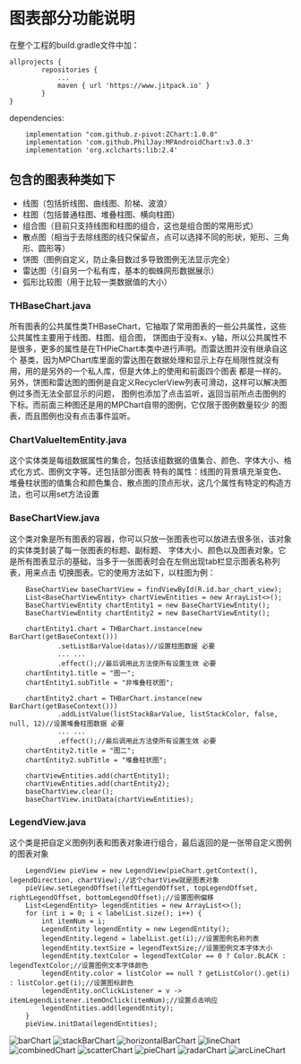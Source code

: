 # 图表部分功能说明
在整个工程的build.gradle文件中加：

    allprojects {
		    repositories {
			    ...
			    maven { url 'https://www.jitpack.io' }
		    }
	}
	
dependencies:

        implementation "com.github.z-pivot:ZChart:1.0.0"
        implementation 'com.github.PhilJay:MPAndroidChart:v3.0.3'
        implementation 'org.xclcharts:lib:2.4'

## 包含的图表种类如下

* 线图（包括折线图、曲线图、阶梯、波浪）
* 柱图（包括普通柱图、堆叠柱图、横向柱图）
* 组合图（目前只支持线图和柱图的组合，这也是组合图的常用形式）
* 散点图（相当于去除线图的线只保留点，点可以选择不同的形状，矩形、三角形、圆形等）
* 饼图（图例自定义，防止条目数过多导致图例无法显示完全）
* 雷达图（引自另一个私有库，基本的蜘蛛网形数据展示）
* 弧形比较图（用于比较一类数据值的大小）

### THBaseChart.java
所有图表的公共属性类THBaseChart，它抽取了常用图表的一些公共属性，这些公共属性主要用于线图、柱图、组合图，
饼图由于没有x、y轴，所以公共属性不是很多，更多的属性是在THPieChart本类中进行声明。而雷达图并没有继承自这个
基类，因为MPChart库里面的雷达图在数据处理和显示上存在局限性就没有用，用的是另外的一个私人库，但是大体上的使用和前面四个图表
都是一样的。另外，饼图和雷达图的图例是自定义RecyclerView列表可滑动，这样可以解决图例过多而无法全部显示的问题，
图例也添加了点击监听，返回当前所点击图例的下标。而前面三种图还是用的MPChart自带的图例，它仅限于图例数量较少
的图表，而且图例也没有点击事件监听。

### ChartValueItemEntity.java

这个实体类是每组数据属性的集合，包括该组数据的值集合、颜色、字体大小、格式化方式、图例文字等。还包括部分图表
特有的属性：线图的背景填充渐变色、堆叠柱状图的值集合和颜色集合、散点图的顶点形状，这几个属性有特定的构造方法，也可以用set方法设置

### BaseChartView.java

这个类对象是所有图表的容器，你可以只放一张图表也可以放进去很多张，该对象的实体类封装了每一张图表的标题、副标题、
字体大小、颜色以及图表对象。它是所有图表显示的基础，当多于一张图表时会在左侧出现tab栏显示图表名称列表，用来点击
切换图表。它的使用方法如下，以柱图为例：

        BaseChartView baseChartView = findViewById(R.id.bar_chart_view);
        List<BaseChartViewEntity> chartViewEntities = new ArrayList<>();
        BaseChartViewEntity chartEntity1 = new BaseChartViewEntity();
        BaseChartViewEntity chartEntity2 = new BaseChartViewEntity();
         
        chartEntity1.chart = THBarChart.instance(new BarChart(getBaseContext()))
                .setListBarValue(datas)//设置柱图数据 必要
                ... ...
                .effect();//最后调用此方法使所有设置生效 必要
        chartEntity1.title = "图一";
        chartEntity1.subTitle = "非堆叠柱状图";
        
        chartEntity2.chart = THBarChart.instance(new BarChart(getBaseContext()))
                .addListValue(listStackBarValue, listStackColor, false, null, 12)//设置堆叠柱图数据 必要
                ... ...
                .effect();//最后调用此方法使所有设置生效 必要
        chartEntity2.title = "图二";
        chartEntity2.subTitle = "堆叠柱状图";
        
        chartViewEntities.add(chartEntity1);
        chartViewEntities.add(chartEntity2);
        baseChartView.clear();
        baseChartView.initData(chartViewEntities);
      
### LegendView.java

这个类是把自定义图例列表和图表对象进行组合，最后返回的是一张带自定义图例的图表对象
    
        LegendView pieView = new LegendView(pieChart.getContext(), legendDirection, chartView);//这个chartView就是图表对象
        pieView.setLegendOffset(leftLegendOffset, topLegendOffset, rightLegendOffset, bottomLegendOffset);//设置图例偏移
        List<LegendEntity> legendEntities = new ArrayList<>();
        for (int i = 0; i < labelList.size(); i++) {
            int itemNum = i;
            LegendEntity legendEntity = new LegendEntity();
            legendEntity.legend = labelList.get(i);//设置图例名称列表
            legendEntity.textSize = legendTextSize;//设置图例文本字体大小
            legendEntity.textColor = legendTextColor == 0 ? Color.BLACK : legendTextColor;//设置图例文本字体颜色
            legendEntity.color = listColor == null ? getListColor().get(i) : listColor.get(i);//设置图标颜色
            legendEntity.onClickListener = v -> itemLegendListener.itemOnClick(itemNum);//设置点击响应
            legendEntities.add(legendEntity);
        }
        pieView.initData(legendEntities);

![barChart](https://github.com/fjm19960930/ZChart/blob/master/images/barChart1.jpg)
![stackBarChart](https://github.com/fjm19960930/ZChart/blob/master/images/barChart2.jpg)
![horizontalBarChart](https://github.com/fjm19960930/ZChart/blob/master/images/barChart3.jpg)
![lineChart](https://github.com/fjm19960930/ZChart/blob/master/images/lineChart.jpg)
![combinedChart](https://github.com/fjm19960930/ZChart/blob/master/images/combinedChart.jpg)
![scatterChart](https://github.com/fjm19960930/ZChart/blob/master/images/scatterChart.jpg)
![pieChart](https://github.com/fjm19960930/ZChart/blob/master/images/pieChart.jpg)
![radarChart](https://github.com/fjm19960930/ZChart/blob/master/images/radarChart.jpg)
![arcLineChart](https://github.com/fjm19960930/ZChart/blob/master/images/arcLineChart.jpg)
